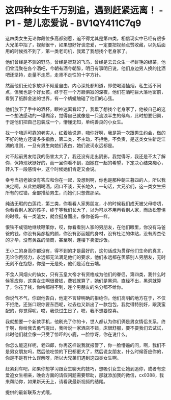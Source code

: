# 这四种女生千万别追，遇到赶紧远离！ - P1 - 楚儿恋爱说 - BV1QY411C7q9

这四类女生无论你段位多高都别惹，追不得尤其是第四类，相信现实中已经有很多大兄弟中招了，视频很干，如果想好好谈恋爱，一定要把视频点赞收藏，以免后面用的时候找不到了，第一类老司机，我累了我想找个老身家了。

他们曾经是不驯的野马，曾经是桀骜的飞鸟，曾经是云云众生一杯鲜艳的绿茶，他们曾混聚在各个酒吧，今朝有酒今朝醉，明日有事明日说，他们身边男人换的比酒吧还坚持，走量不走质，走肾不走性的十字方针。

然而他们无论多放纵不倾爱自由，内心深处都知道，即使喝酒抽烟，私生活不闲点，但我也是个好女孩，终于在一个万籁俱寂的深夜，他们在酒吧巨大落地窗前，看到了纸醉金迷的世界，有一个蜻蜓触碰了他们的心弦。

他们放下了手中的酒杯，眼神迷离看起了，我累了想找个老身家了，他被自己的这一个想法感动的一塌糊涂，觉得自己就像是一只流浪半生的候鸟，此时想要归巢，于是他们把自己包装成一个，懵懂无知，单纯善良的小女生。

找一个嗨适可靠的老实人，红着脸说道，嗨你好啊，我是第一次跟男生约会，做的不好的地方还请多多指教，第二类，不主动，不拒绝，不负责，是这类女生新走江湖的准则，一旦有男生向她们表白，她们说词永远都是。

对不起前男友给我的伤害太大了，我还没有走出阴影，我觉得呀，我还是不太了解你，保持现状挺好的，而一旦你看不到，跟她在一起的希望，下定决心结束痴心，转入下一段感情中，这个时候她们肯定又会说。

幸亏当初老娘没有答应和你在一起，没想到啊，你也是那种朝三暮四的人，所以我决定啊，从此抽烟喝酒，闭口不谈，天长地久，一句话，大兄弟们，这一类女生把所有的过错，全部推给男生，而她们只想做那朵。

纯洁无瑕的白莲花，第三类，你看看人家男朋友，小的时候我们成天被父母唠叨，你看看别人家的孩子，终于等我们长大了，以为可以不用再看别人家，而放松警惕的时候，有一类渣女，就会挺身而出，像你爸妈一样。

恨铁不成钢地继续鞭策你，哎，你看看别人家的男朋友，在他们眼里，你没有马爸爸的钱，你没有吴彦祖的颜，你没有彭丽媛的身材，没有杜江的体贴，没有周杰伦的才华，没有黄磊的情商，甚至啊，连楼下卖蛋炒饭。

王小二的身高你都没有，得不到的才是最好的，这句话成为贯穿他们生命的真言，无论你再努力，永远都无法满足他们的要求，他们永远都在羡慕别人男朋友，无时无刻不在抱怨，你是一无是处，他们是活在云端。

不食人间烟火的仙女，只有玉皇大帝才有资格成为他们的眷侣，第四类，我什么时候答应你，这类女生啊很费钱，费钱就算了，她们是黑洞，直经不出，黑洞就算了，你花了钱，你啥都得不到，连个男朋友的名分都不给你。

你说气不气，你跟他告白，他定不言辞明确的拒绝你，他们高明的地方在于，不仅不拒绝，还张口跟你要东西呢，过去也又新出了一款包包，我觉得特别好，跟我蛮配的，你觉得呢，哎，我快过生日了，嗯，我不想要惊喜。

我就想要一个新款手机，他刷光了你的卡，世人都认为你们俩是男女情侣关系，终于啊，你给我去勇气提出，我听说一家酒店不错，床很舒服，要不要我们去试试，此时他们就会像一只受了惊吓的小鹿，一脸惊讶，你在说什么。

你怎么能这样呢，老四郎，你再这样说我就报警了，你一脸懵逼的问，啊，我们不是男女朋友吗，然后他吃惊的下巴都更大了，然后说女朋友，什么时候答应你的，你是不是有什么误解呀，所以大兄弟们遇到这四类女生啊。

赶紧刹车吧，如果你想学习跟女生聊天的技巧，想吸引女生让她到追你，或者有恋爱追女生相亲，晚会方面的请假问题需要帮助，那就添加我的微信，cx0388，我来帮助你，如果新天无上，请看我最新视频的结尾。

提供的最新联系方式哦。